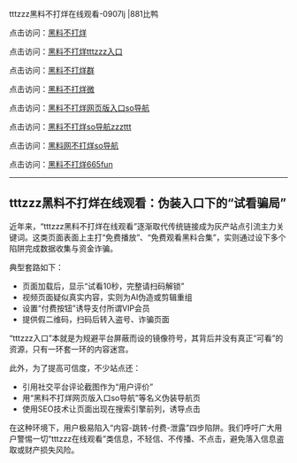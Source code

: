 tttzzz黑料不打烊在线观看-0907lj |881比鸭

点击访问：<a href="https://heiliaolvzlu3.pages.dev">黑料不打烊</a>  

点击访问：<a href="https://heiliaoyvnrda.pages.dev">黑料不打烊tttzzz入口</a>  

点击访问：<a href="https://heiliao5s28gk.pages.dev">黑料不打烊群</a>  

点击访问：<a href="https://heiliaoxrq8i9.pages.dev">黑料不打烊微</a>  

点击访问：<a href="https://heiliaoryrhyu.pages.dev">黑料不打烊网页版入口so导航</a>  

点击访问：<a href="https://heiliao9wsbg3.pages.dev">黑料不打烊so导航zzzttt</a>  

点击访问：<a href="https://heiliaokof3cy.pages.dev">黑料网不打烊so导航</a>  

点击访问：<a href="https://heiliaoxfe5rb.pages.dev">黑料不打烊665fun</a>  

---

## tttzzz黑料不打烊在线观看：伪装入口下的“试看骗局”

近年来，“tttzzz黑料不打烊在线观看”逐渐取代传统链接成为灰产站点引流主力关键词。这类页面表面上主打“免费播放”、“免费观看黑料合集”，实则通过设下多个陷阱完成数据收集与资金诈骗。

典型套路如下：
- 页面加载后，显示“试看10秒，完整请扫码解锁”  
- 视频页面疑似真实内容，实则为AI伪造或剪辑重组  
- 设置“付费按钮”诱导支付所谓VIP会员  
- 提供假二维码，扫码后转入盗号、诈骗页面

“tttzzz入口”本就是为规避平台屏蔽而设的镜像符号，其背后并没有真正“可看”的资源，只有一环套一环的内容迷宫。

此外，为了提高可信度，不少站点还：
- 引用社交平台评论截图作为“用户评价”  
- 用“黑料不打烊网页版入口so导航”等名义伪装导航页  
- 使用SEO技术让页面出现在搜索引擎前列，诱导点击

在这种环境下，用户极易陷入“内容-跳转-付费-泄露”四步陷阱。我们呼吁广大用户警惕一切“tttzzz在线观看”类信息，不轻信、不传播、不点击，避免落入信息盗取或财产损失风险。

